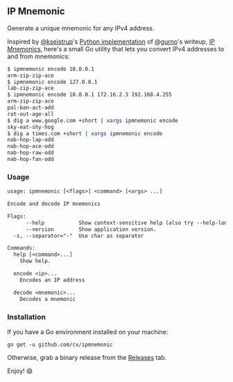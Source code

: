 ## IP Mnemonic

Generate a unique mnemonic for any IPv4 address.

Inspired by [@kseistrup](https://github.com/kseistrup)'s [Python implementation](https://github.com/kseistrup/ip-mnemonics) of [@gurno](https://github.com/gurno)'s writeup,
[IP Mnemonics](http://gurno.com/adam/mne/), here's a small Go utility that lets you convert IPv4 addresses to and from mnemonics:

```sh
$ ipmnemonic encode 10.0.0.1
arm-zip-zip-ace
$ ipmnemonic encode 127.0.0.1
lab-zip-zip-ace
$ ipmnemonic encode 10.0.0.1 172.16.2.3 192.168.4.255
arm-zip-zip-ace
pal-ban-act-add
rat-out-age-all
$ dig a www.google.com +short | xargs ipmnemonic encode
sky-eat-shy-hog
$ dig a times.com +short | xargs ipmnemonic encode
nab-hop-lap-odd
nab-hop-ace-odd
nab-hop-raw-odd
nab-hop-fan-odd
```

### Usage

```txt
usage: ipmnemonic [<flags>] <command> [<args> ...]

Encode and decode IP mnemonics

Flags:
      --help           Show context-sensitive help (also try --help-long and --help-man).
      --version        Show application version.
  -s, --separator="-"  Use char as separator

Commands:
  help [<command>...]
    Show help.

  encode <ip>...
    Encodes an IP address

  decode <mnemonic>...
    Decodes a mnemonic
```

### Installation

If you have a Go environment installed on your machine:
```
go get -u github.com/cv/ipmnemonic
```

Otherwise, grab a binary release from the [Releases](https://github.com/cv/ipmnemonic/releases) tab.

Enjoy! :smile:
